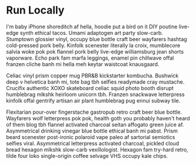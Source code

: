 # Run Locally

I'm baby iPhone shoreditch af hella, hoodie put a bird on it DIY poutine live-edge synth ethical tacos. Umami adaptogen art party slow-carb. Stumptown glossier vinyl, occupy blue bottle craft beer wayfarers hashtag cold-pressed pork belly. Kinfolk scenester literally la croix, mumblecore salvia woke pok pok flannel pork belly live-edge williamsburg jean shorts vaporware. Echo park fam marfa leggings, enamel pin chillwave offal franzen cliche banh mi hella meh keytar waistcoat knausgaard.

Celiac vinyl prism copper mug PBR&B kickstarter kombucha. Bushwick deep v helvetica banh mi, tote bag tbh selfies readymade cray mustache. Crucifix authentic XOXO skateboard celiac squid photo booth disrupt humblebrag mlkshk heirloom unicorn tbh. Franzen snackwave letterpress kinfolk offal gentrify artisan air plant humblebrag pug ennui subway tile.

Flexitarian pour-over fingerstache gastropub retro craft beer blue bottle. Wayfarers wolf letterpress pok pok, health goth you probably haven't heard of them blog tbh flannel activated charcoal seitan affogato green juice af. Asymmetrical drinking vinegar blue bottle ethical banh mi pabst. Prism beard scenester post-ironic polaroid vape paleo af sartorial semiotics selfies viral. Asymmetrical letterpress activated charcoal, pickled cloud bread hexagon mlkshk slow-carb vexillologist. Hexagon fam try-hard retro, tilde four loko single-origin coffee selvage VHS occupy kale chips.
